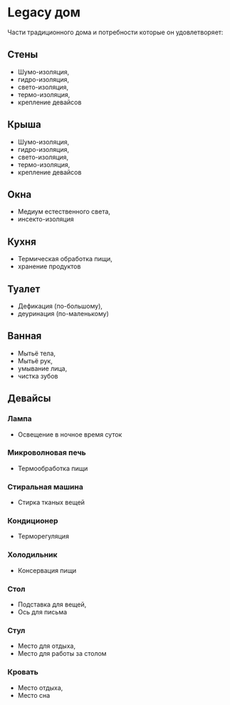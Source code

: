 # Legacy дом

Части традиционного дома и потребности которые он удовлетворяет:
## Стены
 - Шумо-изоляция,  
 - гидро-изоляция, 
 - свето-изоляция, 
 - термо-изоляция,
 - крепление девайсов

## Крыша
 - Шумо-изоляция, 
 - гидро-изоляция, 
 - свето-изоляция, 
 - термо-изоляция,
 - крепление девайсов

## Окна
 - Медиум естественного света,
 - инсекто-изоляция

## Кухня
 - Термическая обработка пищи, 
 - хранение продуктов

## Туалет 
 - Дефикация (по-большому),
 - деуринация (по-маленькому)

## Ванная 
 - Мытьё тела,
 - Мытьё рук,
 - умывание лица,
 - чистка зубов

## Девайсы
### Лампа
 - Освещение в ночное время суток
### Микроволновая печь
 - Термообработка пищи
### Стиральная машина
 - Стирка тканых вещей
### Кондиционер
 - Терморегуляция
### Холодильник
 - Консервация пищи
### Стол
 - Подставка для вещей,
 - Ось для письма
### Стул
 - Место для отдыха,
 - Место для работы за столом
### Кровать
 - Место отдыха,
 - Место сна
